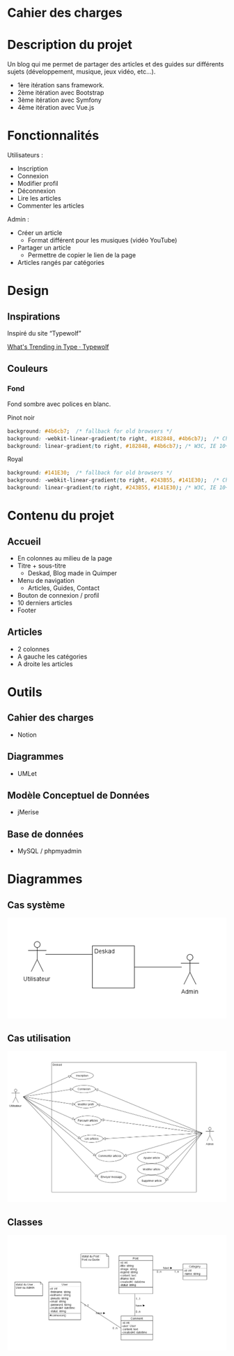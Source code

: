 # Cahier des charges

# Description du projet

Un blog qui me permet de partager des articles et des guides sur différents sujets (développement, musique, jeux vidéo, etc...).

- 1ère itération sans framework.
- 2ème itération avec Bootstrap
- 3ème itération avec Symfony
- 4ème itération avec Vue.js

# Fonctionnalités

Utilisateurs :

- Inscription
- Connexion
- Modifier profil
- Déconnexion
- Lire les articles
- Commenter les articles

Admin :

- Créer un article
    - Format différent pour les musiques (vidéo YouTube)
- Partager un article
    - Permettre de copier le lien de la page
- Articles rangés par catégories

# Design

## Inspirations

Inspiré du site “Typewolf”

[What's Trending in Type · Typewolf](https://www.typewolf.com/)

## Couleurs

### Fond

Fond sombre avec polices en blanc.

Pinot noir

```css
background: #4b6cb7;  /* fallback for old browsers */
background: -webkit-linear-gradient(to right, #182848, #4b6cb7);  /* Chrome 10-25, Safari 5.1-6 */
background: linear-gradient(to right, #182848, #4b6cb7); /* W3C, IE 10+/ Edge, Firefox 16+, Chrome 26+, Opera 12+, Safari 7+ */
```

Royal

```css
background: #141E30;  /* fallback for old browsers */
background: -webkit-linear-gradient(to right, #243B55, #141E30);  /* Chrome 10-25, Safari 5.1-6 */
background: linear-gradient(to right, #243B55, #141E30); /* W3C, IE 10+/ Edge, Firefox 16+, Chrome 26+, Opera 12+, Safari 7+ */
```

# Contenu du projet

## Accueil

- En colonnes au milieu de la page
- Titre + sous-titre
    - Deskad, Blog made in Quimper
- Menu de navigation
    - Articles, Guides, Contact
- Bouton de connexion / profil
- 10 derniers articles
- Footer

## Articles

- 2 colonnes
- A gauche les catégories
- A droite les articles

# Outils

## Cahier des charges

- Notion

## Diagrammes

- UMLet

## Modèle Conceptuel de Données

- jMerise

## Base de données

- MySQL / phpmyadmin

# Diagrammes

## Cas système

![cas_systeme.png](./Diagrammes/images/cas_systeme.png)

## Cas utilisation

![cas_utilisation.png](./Diagrammes/images/cas_utilisation.png)

## Classes

![classes.png](./Diagrammes/images/classes.png)

